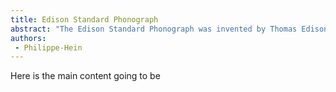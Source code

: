 ```yaml
---
title: Edison Standard Phonograph
abstract: "The Edison Standard Phonograph was invented by Thomas Edison."
authors:
 - Philippe-Hein
---
```


Here is the main content going to be
